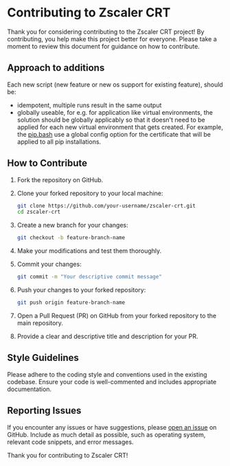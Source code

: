 # Contributing to Zscaler CRT

Thank you for considering contributing to the Zscaler CRT project! By contributing, you help make this project better for everyone. Please take a moment to review this document for guidance on how to contribute.

## Approach to additions

Each new script (new feature or new os support for existing feature), should be:

- idempotent, multiple runs result in the same output
- globally useable, for e.g. for application like virtual environments, the solution should be globally applicably so that it doesn't need to be applied for each new virtual environment that gets created.  For example, the [pip.bash](./os_scripts/macos/pip.bash) use a global config option for the certificate that will be applied to all pip installations.

## How to Contribute

1. Fork the repository on GitHub.
2. Clone your forked repository to your local machine:

    ```bash
    git clone https://github.com/your-username/zscaler-crt.git
    cd zscaler-crt
    ```

3. Create a new branch for your changes:

    ```bash
    git checkout -b feature-branch-name
    ```

4. Make your modifications and test them thoroughly.

5. Commit your changes:

    ```bash
    git commit -m "Your descriptive commit message"
    ```

6. Push your changes to your forked repository:

    ```bash
    git push origin feature-branch-name
    ```

7. Open a Pull Request (PR) on GitHub from your forked repository to the main repository.

8. Provide a clear and descriptive title and description for your PR.

## Style Guidelines

Please adhere to the coding style and conventions used in the existing codebase. Ensure your code is well-commented and includes appropriate documentation.

## Reporting Issues

If you encounter any issues or have suggestions, please [open an issue](https://github.com/damianoneill/zscaler-crt/issues) on GitHub. Include as much detail as possible, such as operating system, relevant code snippets, and error messages.

Thank you for contributing to Zscaler CRT!
